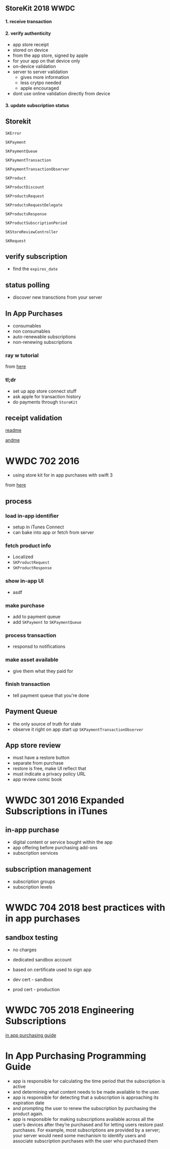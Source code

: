 
## StoreKit 2018 WWDC

#### 1. receive transaction

#### 2. verify authenticity
* app store receipt
* stored on device
* from the app store, signed by apple
* for your app on that device only
* on-device validation
* server to server validation
    * gives more information
    * less crytpo needed
    * apple encouraged
* dont use online validation directly from device

#### 3. update subscription status

## Storekit

`SKError`

`SKPayment`

`SKPaymentQueue`

`SKPaymentTransaction`

`SKPaymentTransactionObserver`

`SKProduct`

`SKProductDiscount`

`SKProductsRequest`

`SKProductsRequestDelegate`

`SKProductsResponse`

`SKProductSubscriptionPeriod`

`SKStoreReviewController`

`SKRequest`

## verify subscription
* find the `expires_date`

## status polling
* discover new transctions from your server


## In App Purchases

* consumables
* non consumables
* auto-renewable subscriptions
* non-renewing subscriptions

### ray w tutorial
from [here](https://www.raywenderlich.com/5456-in-app-purchase-tutorial-getting-started)

### tl;dr
* set up app store connect stuff
* ask apple for transaction history
* do payments through `StoreKit`

## receipt validation
[readme](https://developer.apple.com/library/archive/releasenotes/General/ValidateAppStoreReceipt/Introduction.html)

[andme](https://developer.apple.com/in-app-purchase/)


# WWDC 702 2016
* using store kit for in app purchases with swift 3

from [here](https://developer.apple.com/videos/play/wwdc2016/702/?time=1694)

## process
### load in-app identifier
* setup in iTunes Connect
* can bake into app or fetch from server

### fetch product info
* Localized
* `SKProductRequest`
* `SKProductResponse`

### show in-app UI
* asdf 

### make purchase
* add to payment queue
* add `SKPayment` to `SKPaymentQueue`

###  process transaction
* responsd to notifications

### make asset available
* give them what they paid for

### finish transaction
* tell payment queue that you're done

## Payment Queue
* the only source of truth for state
* observe it right on app start up `SKPaymentTransactionObserver`

## App store review
* must have a restore button
* separate from purchase
* restore is free, make UI reflect that
* must indicate a privacy policy URL
* app review comic book

# WWDC 301 2016 Expanded Subscriptions in iTunes

## in-app purchase
* digital content or service bought within the app
* app offering before purchasing add-ons
* subscription services

## subscription management
* subscription groups
* subscription levels

# WWDC 704 2018 best practices with in app purchases
## sandbox testing
* no charges
* dedicated sandbox account


* based on certificate used to sign app
* dev cert - sandbox
* prod cert - production

# WWDC 705 2018 Engineering Subscriptions
[in app purchasing guide](https://developer.apple.com/library/archive/documentation/NetworkingInternet/Conceptual/StoreKitGuide/Introduction.html)


# In App Purchasing Programming Guide

* app is responsible for calculating the time period that the subscription is active 
* and determining what content needs to be made available to the user.
* app is responsible for detecting that a subscription is approaching its expiration date 
* and prompting the user to renew the subscription by purchasing the product again.
* app is responsible for making subscriptions available across all the user’s devices after they’re purchased and for letting users restore past purchases. For example, most subscriptions are provided by a server; your server would need some mechanism to identify users and associate subscription purchases with the user who purchased them
